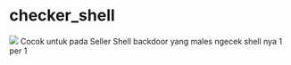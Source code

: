# checker_shell
<img src='https://www.indianjeweller.in/admin/Untitled.png'>
Cocok untuk pada Seller Shell backdoor yang males ngecek shell nya 1 per 1

